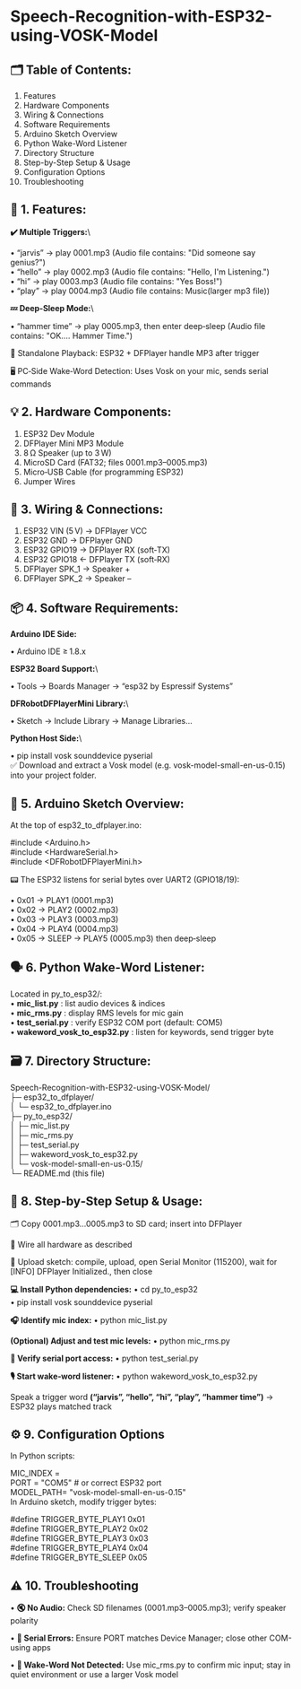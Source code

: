 # Speech-Recognition-with-ESP32-using-VOSK-Model

## 🗂️ Table of Contents:

1. Features
2. Hardware Components
3. Wiring & Connections
4. Software Requirements
5. Arduino Sketch Overview
6. Python Wake-Word Listener
7. Directory Structure
8. Step-by-Step Setup & Usage
9. Configuration Options
10. Troubleshooting


## 🧩 1. Features:

**✔️ Multiple Triggers:**\

• “jarvis” → play 0001.mp3 (Audio file contains: "Did someone say genius?")\
• “hello” → play 0002.mp3 (Audio file contains: "Hello, I'm Listening.")\
• “hi” → play 0003.mp3 (Audio file contains: "Yes Boss!")\
• “play” → play 0004.mp3 (Audio file contains: Music(larger mp3 file))

**💤 Deep‑Sleep Mode:**\

• “hammer time” → play 0005.mp3, then enter deep‑sleep (Audio file contains: "OK.... Hammer Time.")

🎵 Standalone Playback: ESP32 + DFPlayer handle MP3 after trigger

🖥️ PC‑Side Wake‑Word Detection: Uses Vosk on your mic, sends serial commands




## 💡 2. Hardware Components:

1. ESP32 Dev Module
2. DFPlayer Mini MP3 Module
3. 8 Ω Speaker (up to 3 W)
4. MicroSD Card (FAT32; files 0001.mp3–0005.mp3)
5. Micro‑USB Cable (for programming ESP32)
6. Jumper Wires




## 🔌 3. Wiring & Connections:

1. ESP32 VIN (5 V)    → DFPlayer VCC  
2. ESP32 GND          → DFPlayer GND  
3. ESP32 GPIO19       → DFPlayer RX (soft‑TX) 
4. ESP32 GPIO18       ← DFPlayer TX (soft‑RX)  
5. DFPlayer SPK_1     → Speaker +  
6. DFPlayer SPK_2     → Speaker – 




## 📦 4. Software Requirements:

**Arduino IDE Side:**

  • Arduino IDE ≥ 1.8.x

**ESP32 Board Support:**\

  • Tools → Boards Manager → “esp32 by Espressif Systems”

**DFRobotDFPlayerMini Library:**\

  • Sketch → Include Library → Manage Libraries...

**Python Host Side:**\

  • pip install vosk sounddevice pyserial\
  ✅ Download and extract a Vosk model (e.g. vosk-model-small-en-us-0.15) into your project folder.




## 🎯 5. Arduino Sketch Overview:

At the top of esp32_to_dfplayer.ino:

#include <Arduino.h>\
#include <HardwareSerial.h>\
#include <DFRobotDFPlayerMini.h>

📟 The ESP32 listens for serial bytes over UART2 (GPIO18/19):

  • 0x01 → PLAY1 (0001.mp3)  
  • 0x02 → PLAY2 (0002.mp3)  
  • 0x03 → PLAY3 (0003.mp3)  
  • 0x04 → PLAY4 (0004.mp3)  
  • 0x05 → SLEEP → PLAY5 (0005.mp3) then deep‑sleep





## 🗣️ 6. Python Wake‑Word Listener:

Located in py_to_esp32/:\
• **mic_list.py** : list audio devices & indices\
• **mic_rms.py** : display RMS levels for mic gain\
• **test_serial.py** : verify ESP32 COM port (default: COM5)\
• **wakeword_vosk_to_esp32.py** : listen for keywords, send trigger byte





## 🗃️ 7. Directory Structure:

Speech-Recognition-with-ESP32-using-VOSK-Model/ \
├─ esp32_to_dfplayer/ \
│   └─ esp32_to_dfplayer.ino \
├─ py_to_esp32/ \
│   ├─ mic_list.py \
│   ├─ mic_rms.py \
│   ├─ test_serial.py \
│   ├─ wakeword_vosk_to_esp32.py \
│   └─ vosk-model-small-en-us-0.15/ \
└─ README.md (this file)




## 🚀 8. Step‑by‑Step Setup & Usage:

🗂️ Copy 0001.mp3...0005.mp3 to SD card; insert into DFPlayer 

🔌 Wire all hardware as described 

📲 Upload sketch: compile, upload, open Serial Monitor (115200), wait for [INFO] DFPlayer Initialized., then close

**💻 Install Python dependencies:**
  • cd py_to_esp32 \
  • pip install vosk sounddevice pyserial


**🎧 Identify mic index:** 
  • python mic_list.py


**(Optional) Adjust and test mic levels:** 
  • python mic_rms.py


**🔎 Verify serial port access:** 
  • python test_serial.py


**🎙️ Start wake‑word listener:** 
  • python wakeword_vosk_to_esp32.py


Speak a trigger word **(“jarvis”, “hello”, “hi”, “play”, “hammer time”)** → ESP32 plays matched track





## ⚙️ 9. Configuration Options

In Python scripts:

MIC_INDEX = <your mic index> \
PORT      = "COM5"                # or correct ESP32 port \
MODEL_PATH= "vosk-model-small-en-us-0.15" \
In Arduino sketch, modify trigger bytes: 

#define TRIGGER_BYTE_PLAY1   0x01 \
#define TRIGGER_BYTE_PLAY2   0x02 \
#define TRIGGER_BYTE_PLAY3   0x03 \
#define TRIGGER_BYTE_PLAY4   0x04 \
#define TRIGGER_BYTE_SLEEP   0x05 





## ⚠️ 10. Troubleshooting

• **🔇 No Audio:** Check SD filenames (0001.mp3–0005.mp3); verify speaker polarity 

• **🔌 Serial Errors:** Ensure PORT matches Device Manager; close other COM-using apps 

• **🛑 Wake-Word Not Detected:** Use mic_rms.py to confirm mic input; stay in quiet environment or use a larger Vosk model

